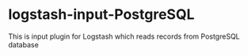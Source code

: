 # logstash-input-PostgreSQL
This is input plugin for Logstash which reads records from PostgreSQL database
